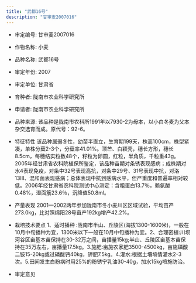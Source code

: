 ```yaml
---
title: "武都16号"
description: "甘审麦2007016"
---
```

* 审定编号:  甘审麦2007016

*  作物名称:  小麦

*  品种名称:  武都16号

*  审定年份:  2007

*  审定单位:  甘肃省

* 育种者:  陇南市农业科学研究所

*  申请者:  陇南市农业科学研究所

*  品种来源:  该品种是陇南市农科所1991年以7930-2为母本，以小白冬麦为父本杂交选育而成。原代号：92-6。

*  特征特性
该品种属弱冬性，幼苗半直立，生育期199天，株高100cm，株型紧凑，单株分蘖2-3个，分蘖率41.01%。顶芒、白颖壳，穗长方形，穗长8.5cm，每穗结实粒数48个，籽粒为卵圆，红粒，半角质，千粒重43g。2005年经甘肃省农科院植保所鉴定，该品种苗期对条锈表现感病；成株期对水4表现免疫，对条中32号表现高抗，对条中29号、31号表现中抗，对洛13Ⅲ、混和菌表现感病；总体表现中抗到感病水平，但严重度和普遍率相对较低。2006年经甘肃省农科院测试中心测定：含粗蛋白13.7％，赖氨酸0.48%，湿面筋23.6％，沉降值50.8ml。

*  产量表现
2001—2002两年参加陇南市冬小麦川区区域试验，平均亩产273.0kg，比对照绵阳28号亩产192kg增产42.2%。

*  栽培技术要点
1、适时播种 :陇南市半山、丘陵区(海拔1300-1600米)，一般在10月中旬播种为宜，1300米以下一般在10月中旬播种为宜。2、合理密植:川坝河谷区亩基本苗保持在30-32万之间，亩播量15kg;半山、丘陵区亩基本苗保持在35万左右，亩播量17.5kg。3.施肥:亩施农家肥3500-4500kg，亩施磷酸二铵15-20kg或过磷酸钙40kg，钾肥7.5kg。4.灌水:根据土壤墒情灌水2-3次。5.田间发生白粉病时用25%的粉锈宁乳油30-40g，加水15kg喷施防治。



*  审定意见

